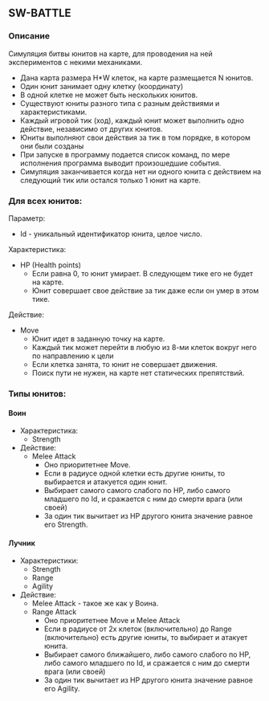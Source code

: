 ## SW-BATTLE
### Описание
Симуляция битвы юнитов на карте, для проводения на ней экспериментов с некими механиками.

* Дана карта размера H*W клеток, на карте размещается N юнитов.
* Один юнит занимает одну клетку (координату)
* В одной клетке не может быть нескольких юнитов.
* Существуют юниты разного типа с разным действиями и характеристиками.
* Каждый игровой тик (ход), каждый юнит может выполнить одно действие, независимо от других
юнитов.
* Юниты выполняют свои действия за тик в том порядке, в котором они были созданы
* При запуске в программу подается список команд, по мере исполнения программа выводит
произошедшие события.
* Симуляция заканчивается когда нет ни одного юнита с действием на следующий тик или остался
только 1 юнит на карте.


### Для всех юнитов:

Параметр: 
* Id - уникальный идентификатор юнита, целое число.

Характеристика: 
* HP (Health points)
    * Если равна 0, то юнит умирает. В следующем тике его не будет на карте.
    * Юнит совершает свое действие за тик даже если он умер в этом тике.

Действие: 
* Move
    * Юнит идет в заданную точку на карте.
    * Каждый тик может перейти в любую из 8-ми клеток вокруг него по направлению к цели
    * Если клетка занята, то юнит не совершает движения.
    * Поиск пути не нужен, на карте нет статических препятствий.

### Типы юнитов:
#### Воин
* Характеристика: 
    * Strength
* Действие: 
    *   Melee Attack
        * Оно приоритетнее Move.
        * Если в радиусе одной клетки есть другие юниты, то выбирается и атакуется один юнит.
        * Выбирает самого самого слабого по HP, либо самого младшего по Id, и сражается с ним до смерти врага (или своей)
        * За один тик вычитает из HP другого юнита значение равное его Strength.

#### Лучник
* Характеристики: 
    * Strength 
    * Range
    * Agility
* Действие: 
    * Melee Attack - такое же как у Воина.
    * Range Attack
        * Оно приоритетнее Move и Melee Attack
        * Если в радиусе от 2х клеток (включительно) до Range (включительно) есть другие юниты, то выбирает и атакует юнита.
        * Выбирает самого ближайшего, либо самого слабого по HP, либо самого младшего по Id, и сражается с ним до смерти врага (или своей)
        * За один тик вычитает из HP другого юнита значение равное его Agility.